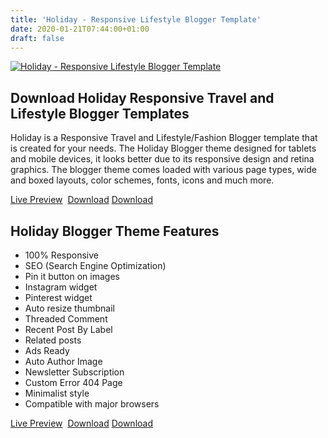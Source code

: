 ```yaml
---
title: 'Holiday - Responsive Lifestyle Blogger Template'
date: 2020-01-21T07:44:00+01:00
draft: false
---
```


[![Holiday - Responsive Lifestyle Blogger Template](https://1.bp.blogspot.com/-_aXTO5Xvz4I/XiadrSm1DZI/AAAAAAAADrE/WH4nG593LxgvCAWcaUw73RKX8LypYjqQQCLcBGAsYHQ/s1600/Holiday%2Bblogger%2Btemplate.jpg "Holiday - Responsive Lifestyle Blogger Template")](https://1.bp.blogspot.com/-_aXTO5Xvz4I/XiadrSm1DZI/AAAAAAAADrE/WH4nG593LxgvCAWcaUw73RKX8LypYjqQQCLcBGAsYHQ/s1600/Holiday%2Bblogger%2Btemplate.jpg)

Download Holiday Responsive Travel and Lifestyle Blogger Templates
------------------------------------------------------------------

Holiday is a Responsive Travel and Lifestyle/Fashion Blogger template that is created for your needs. The Holiday Blogger theme designed for tablets and mobile devices, it looks better due to its responsive design and retina graphics. The blogger theme comes loaded with various page types, wide and boxed layouts, color schemes, fonts, icons and much more.  
  
[Live Preview](https://holiday-themexpose.blogspot.com/)  [Download](https://www.mediafire.com/file/l0lv3omrtp3oies/Holiday_Blogger_Theme.zip/file) [Download](https://app.box.com/s/j7t3f0q1eubu47b6kxabv0fpfu1y1i19)  

Holiday Blogger Theme Features
------------------------------

*   100% Responsive
*   SEO (Search Engine Optimization)
*   Pin it button on images
*   Instagram widget
*   Pinterest widget
*   Auto resize thumbnail
*   Threaded Comment
*   Recent Post By Label
*   Related posts
*   Ads Ready
*   Auto Author Image
*   Newsletter Subscription
*   Custom Error 404 Page
*   Minimalist style
*   Compatible with major browsers

[Live Preview](https://holiday-themexpose.blogspot.com/)  [Download](https://www.mediafire.com/file/l0lv3omrtp3oies/Holiday_Blogger_Theme.zip/file) [Download](https://app.box.com/s/j7t3f0q1eubu47b6kxabv0fpfu1y1i19)